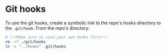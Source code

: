 # Git hooks

To use the git hooks, create a symbolic link to the repo's hooks directory to the `.git/hook`.
From the repo's directory:

```bash
# !!!Make sure to save your own hooks first!!!
rm -rf ./git/hooks
ln -s "../hooks" .git/hooks
```
